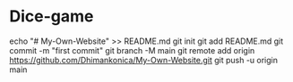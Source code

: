 # Dice-game
echo "# My-Own-Website" >> README.md
git init
git add README.md
git commit -m "first commit"
git branch -M main
git remote add origin https://github.com/Dhimankonica/My-Own-Website.git
git push -u origin main

